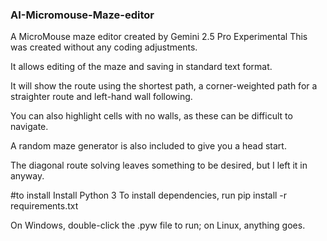 ### AI-Micromouse-Maze-editor
A MicroMouse maze editor created by Gemini 2.5 Pro Experimental
This was created without any coding adjustments.

It allows editing of the maze and saving in standard text format.

It will show the route using the shortest path, a corner-weighted path for a straighter route and left-hand wall following.

You can also highlight cells with no walls, as these can be difficult to navigate.

A random maze generator is also included to give you a head start.

The diagonal route solving leaves something to be desired, but I left it in anyway.

#to install 
Install Python 3
To install dependencies, run
pip install -r requirements.txt 

On Windows, double-click the .pyw file to run; on Linux, anything goes.
